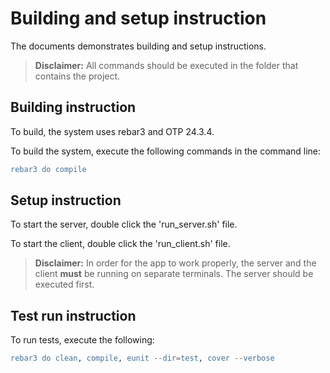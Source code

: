 # Building and setup instruction

The documents demonstrates building and setup instructions.
>**Disclaimer:** All commands should be executed in the folder that contains the project.

## Building instruction

To build, the system uses rebar3 and OTP 24.3.4.

To build the system, execute the following commands in the command line:
```erlang 
rebar3 do compile
```

## Setup instruction

To start the server, double click the 'run_server.sh' file.

To start the client, double click the 'run_client.sh' file.

>**Disclaimer:** In order for the app to work properly, the server and the client **must**  be running on separate terminals. The server should be executed first.

## Test run instruction

To run tests, execute the following:
```erlang
rebar3 do clean, compile, eunit --dir=test, cover --verbose
```